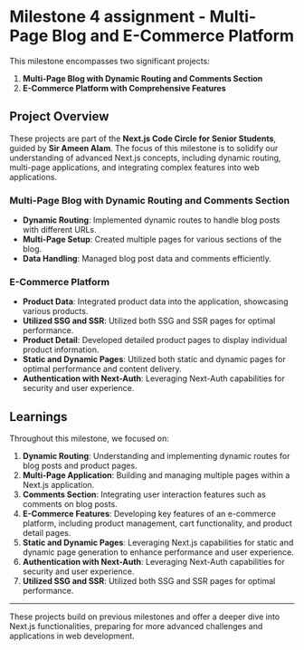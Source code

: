 # Milestone 4 assignment  - Multi-Page Blog and E-Commerce Platform

This milestone encompasses two significant projects:

1. **Multi-Page Blog with Dynamic Routing and Comments Section**
2. **E-Commerce Platform with Comprehensive Features**

## Project Overview

These projects are part of the **Next.js Code Circle for Senior Students**, guided by **Sir Ameen Alam**. The focus of this milestone is to solidify our understanding of advanced Next.js concepts, including dynamic routing, multi-page applications, and integrating complex features into web applications.

### Multi-Page Blog with Dynamic Routing and Comments Section

- **Dynamic Routing**: Implemented dynamic routes to handle blog posts with different URLs.
- **Multi-Page Setup**: Created multiple pages for various sections of the blog.
- **Data Handling**: Managed blog post data and comments efficiently.

### E-Commerce Platform

- **Product Data**: Integrated product data into the application, showcasing various products.
- **Utilized SSG and SSR**: Utilized both SSG and SSR pages for optimal performance.
- **Product Detail**: Developed detailed product pages to display individual product information.
- **Static and Dynamic Pages**: Utilized both static and dynamic pages for optimal performance and content delivery.
- **Authentication with Next-Auth**: Leveraging Next-Auth capabilities for security and user experience.

## Learnings

Throughout this milestone, we focused on:

1. **Dynamic Routing**: Understanding and implementing dynamic routes for blog posts and product pages.
2. **Multi-Page Application**: Building and managing multiple pages within a Next.js application.
3. **Comments Section**: Integrating user interaction features such as comments on blog posts.
4. **E-Commerce Features**: Developing key features of an e-commerce platform, including product management, cart functionality, and product detail pages.
6. **Static and Dynamic Pages**: Leveraging Next.js capabilities for static and dynamic page generation to enhance performance and user experience.
7. **Authentication with Next-Auth**: Leveraging Next-Auth capabilities for security and user experience.
8. **Utilized SSG and SSR**: Utilized both SSG and SSR pages for optimal performance.

---

These projects build on previous milestones and offer a deeper dive into Next.js functionalities, preparing for more advanced challenges and applications in web development.
